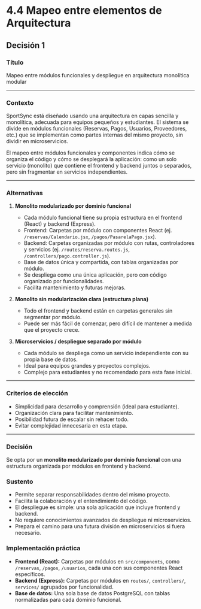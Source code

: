# 4.4 Mapeo entre elementos de Arquitectura

## Decisión 1

### Título

Mapeo entre módulos funcionales y despliegue en arquitectura monolítica modular

---

### Contexto

SportSync está diseñado usando una arquitectura en capas sencilla y monolítica, adecuada para equipos pequeños y estudiantes. El sistema se divide en módulos funcionales (Reservas, Pagos, Usuarios, Proveedores, etc.) que se implementan como partes internas del mismo proyecto, sin dividir en microservicios.

El mapeo entre módulos funcionales y componentes indica cómo se organiza el código y cómo se desplegará la aplicación: como un solo servicio (monolito) que contiene el frontend y backend juntos o separados, pero sin fragmentar en servicios independientes.

---

### Alternativas

1. **Monolito modularizado por dominio funcional**

   - Cada módulo funcional tiene su propia estructura en el frontend (React) y backend (Express).
   - Frontend: Carpetas por módulo con componentes React (ej. `/reservas/Calendario.jsx`, `/pagos/PasarelaPago.jsx`).
   - Backend: Carpetas organizadas por módulo con rutas, controladores y servicios (ej. `/routes/reserva.routes.js`, `/controllers/pago.controller.js`).
   - Base de datos única y compartida, con tablas organizadas por módulo.
   - Se despliega como una única aplicación, pero con código organizado por funcionalidades.
   - Facilita mantenimiento y futuras mejoras.

2. **Monolito sin modularización clara (estructura plana)**

   - Todo el frontend y backend están en carpetas generales sin segmentar por módulo.
   - Puede ser más fácil de comenzar, pero difícil de mantener a medida que el proyecto crece.

3. **Microservicios / despliegue separado por módulo**

   - Cada módulo se despliega como un servicio independiente con su propia base de datos.
   - Ideal para equipos grandes y proyectos complejos.
   - Complejo para estudiantes y no recomendado para esta fase inicial.

---

### Criterios de elección

- Simplicidad para desarrollo y comprensión (ideal para estudiante).
- Organización clara para facilitar mantenimiento.
- Posibilidad futura de escalar sin rehacer todo.
- Evitar complejidad innecesaria en esta etapa.

---

### Decisión

Se opta por un **monolito modularizado por dominio funcional** con una estructura organizada por módulos en frontend y backend.


### Sustento

- Permite separar responsabilidades dentro del mismo proyecto.
- Facilita la colaboración y el entendimiento del código.
- El despliegue es simple: una sola aplicación que incluye frontend y backend.
- No requiere conocimientos avanzados de despliegue ni microservicios.
- Prepara el camino para una futura división en microservicios si fuera necesario.



### Implementación práctica

- **Frontend (React):** Carpetas por módulos en `src/components`, como `/reservas`, `/pagos`, `/usuarios`, cada una con sus componentes React específicos.
- **Backend (Express):** Carpetas por módulos en `routes/`, `controllers/`, `services/` agrupados por funcionalidad.
- **Base de datos:** Una sola base de datos PostgreSQL con tablas normalizadas para cada dominio funcional.



